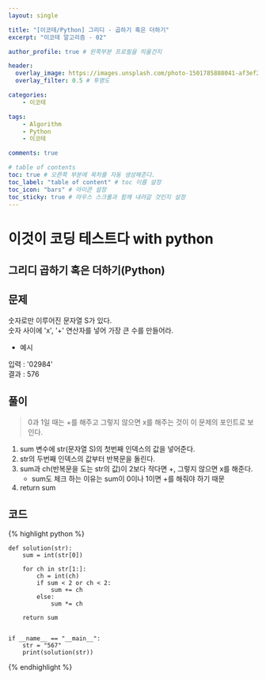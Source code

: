 ```yaml
---
layout: single

title: "[이코테/Python] 그리디 - 곱하기 혹은 더하기"
excerpt: "이코테 알고리즘 - 02"

author_profile: true # 왼쪽부분 프로필을 띄울건지

header:
  overlay_image: https://images.unsplash.com/photo-1501785888041-af3ef285b470?ixlib=rb-1.2.1&ixid=eyJhcHBfaWQiOjEyMDd9&auto=format&fit=crop&w=1350&q=80
  overlay_filter: 0.5 # 투명도

categories:
    - 이코테

tags: 
    - Algorithm
    - Python
    - 이코테

comments: true

# table of contents
toc: true # 오른쪽 부분에 목차를 자동 생성해준다.
toc_label: "table of content" # toc 이름 설정
toc_icon: "bars" # 아이콘 설정
toc_sticky: true # 마우스 스크롤과 함께 내려갈 것인지 설정
---
```


# 이것이 코딩 테스트다 with python

## 그리디 곱하기 혹은 더하기(Python)

## 문제

숫자로만 이루어진 문자열 S가 있다.<br>
숫자 사이에 'x', '+' 연산자를 넣어 가장 큰 수를 만들어라.<br>

- 예시

입력 : '02984'<br>
결과 : 576
  
## 풀이
> 0과 1일 때는 +를 해주고 그렇지 않으면 x를 해주는 것이 이 문제의 포인트로 보인다.

1. sum 변수에 str(문자열 S)의 첫번째 인덱스의 값을 넣어준다.
2. str의 두번째 인덱스의 값부터 반복문을 돌린다.
3. sum과 ch(반복문을 도는 str의 값)이 2보다 작다면 +, 그렇지 않으면 x를 해준다.
    - sum도 체크 하는 이유는 sum이 0이나 1이면 +를 해줘야 하기 때문
4. return sum


## 코드

{% highlight python %}

    def solution(str):
        sum = int(str[0])
    
        for ch in str[1:]:
            ch = int(ch)
            if sum < 2 or ch < 2:
                sum += ch
            else:
                sum *= ch
    
        return sum
    
    
    if __name__ == "__main__":
        str = "567"
        print(solution(str))

{% endhighlight %}